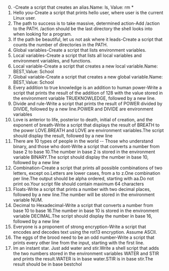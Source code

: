0. <o> -Create a script that creates an alias.Name: ls, Value: rm *
1. Hello you-Create a script that prints hello user, where user is the current Linux user.
2. The path to success is to take massive, determined action-Add /action to the PATH. /action should be the last directory the shell looks into when looking for a program.
3. If the path be beautiful, let us not ask where it leads-Create a script that counts the number of directories in the PATH.
4. Global variables-Create a script that lists environment variables.
5. Local variables-Create a script that lists all local variables and environment variables, and functions.
6. Local variable-Create a script that creates a new local variable.Name: BEST,Value: School
7. Global variable-Create a script that creates a new global variable.Name: BEST,Value: School
8. Every addition to true knowledge is an addition to human power-Write a script that prints the result of the addition of 128 with the value stored in the environment variable TRUEKNOWLEDGE, followed by a new line.
9. Divide and rule-Write a script that prints the result of POWER divided by DIVIDE, followed by a new line.POWER and DIVIDE are environment variables
10. Love is anterior to life, posterior to death, initial of creation, and the exponent of breath-Write a script that displays the result of BREATH to the power LOVE.BREATH and LOVE are environment variables.The script should display the result, followed by a new line
11. There are 10 types of people in the world -- Those who understand binary, and those who dont-Write a script that converts a number from base 2 to base 10.The number in base 2 is stored in the environment variable BINARY.The script should display the number in base 10, followed by a new line
12. Combination-Create a script that prints all possible combinations of two letters, except oo.Letters are lower cases, from a to z.One combination per line.The output should be alpha ordered, starting with aa.Do not print oo.Your script file should contain maximum 64 characters
13. Floats-Write a script that prints a number with two decimal places, followed by a new line.The number will be stored in the environment variable NUM.
14. Decimal to Hexadecimal-Write a script that converts a number from base 10 to base 16.The number in base 10 is stored in the environment variable DECIMAL.The script should display the number in base 16, followed by a new line
15. Everyone is a proponent of strong encryption-Write a script that encodes and decodes text using the rot13 encryption. Assume ASCII.
16. The eggs of the brood need to be an odd number-Write a script that prints every other line from the input, starting with the first line.
17. Im an instant star. Just add water and stir.Write a shell script that adds the two numbers stored in the environment variables WATER and STIR and prints the result.WATER is in base water.STIR is in base stir.The result should be in base bestchol

